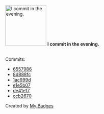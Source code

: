 <img src="https://my-badges.github.io/my-badges/evening-commits.png" alt="I commit in the evening." title="I commit in the evening." width="128">
<strong>I commit in the evening.</strong>
<br><br>

Commits:

- <a href="https://github.com/ksysoev/wsget/commit/65579864ad738268d939350e031e2934d3b946ba">6557986</a>
- <a href="https://github.com/ksysoev/wsget/commit/8d888fc512ff62a813c066ad454ab5c93967be35">8d888fc</a>
- <a href="https://github.com/ksysoev/wsget/commit/1ac999de9beef59aecac1f255a44112b37ae0971">1ac999d</a>
- <a href="https://github.com/ksysoev/help-my-pet/commit/e1e5b07b32f3ba59853512e291685f0a0154cca2">e1e5b07</a>
- <a href="https://github.com/ksysoev/help-my-pet/commit/de41e17a20617ebb10c1aa02e0107084211373fb">de41e17</a>
- <a href="https://github.com/ksysoev/help-my-pet/commit/ccb26707959618cdba90601a98dd0c909c3a6d02">ccb2670</a>


Created by <a href="https://github.com/my-badges/my-badges">My Badges</a>